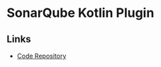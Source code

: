 # SonarQube Kotlin Plugin

## Links

- [Code Repository](https://github.com/SonarSource/sonar-kotlin)
